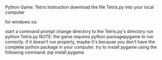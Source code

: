 Python Game: Tetris
Instruction
download the file Tetris.py into your local computer

for windows os:

start a command prompt
change directory to the Tetris.py's directory
run python Tetris.py
NOTE: the game requires python packagepygame to run correctly. if it doesn't run properly, maybe it's because you don't have the complete python package in your computer. 
try to install pygame using the following command: pip install pygame

